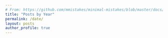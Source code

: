 ```yaml
---
# From: https://github.com/mmistakes/minimal-mistakes/blob/master/docs/_pages/year-archive.md
title: "Posts by Year"
permalink: /date/
layout: posts
author_profile: true
---
```

